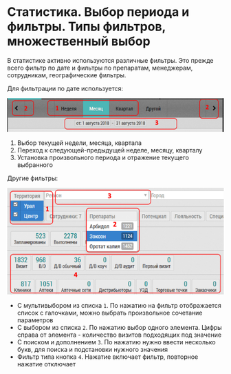 # Статистика. Выбор периода и фильтры. Типы фильтров, множественный выбор

В статистике активно используются различные фильтры.
Это прежде всего фильтр по дате и фильтры по препаратам, менеджерам, сотрудникам, географические фильтры.

Для фильтрации по дате используется:

![](../images/reports-filters-date.png)

1. Выбор текущей недели, месяца, квартала
2. Переход к следующей-предыдущей неделе, месяцу, кварталу
3. Установка произвольного периода и отражение текущего выбранного


Другие фильтры:

![](../images/reports-filters.png)

- С мультивыбором из списка `1`. По нажатию на фильтр отображается список с галочками, можно выбрать произвольное сочетание параметров
- С выбором из списка `2`. По нажатию выбор одного элемента. Цифры справа от элемента - количество визитов подходящих под значение
- С поиском и дополнением `3`. По нажатию нужно ввести несколько букв, для поиска и подстановки нужного значения
- Фильтр типа кнопка `4`. Нажатие включает фильтр, повторное нажатие отключает
